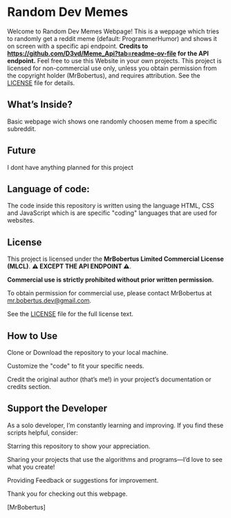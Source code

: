 # Random Dev Memes
Welcome to Random Dev Memes Webpage! This is a weppage which tries to randomly get a reddit meme (default: ProgrammerHumor) and shows it on screen with a specific api endpoint. **Credits to https://github.com/D3vd/Meme_Api?tab=readme-ov-file for the API endpoint.** Feel free to use this Website in your own projects. This project is licensed for non-commercial use only, unless you obtain permission from the copyright holder (MrBobertus), and requires attribution. See the [LICENSE](https://github.com/MrBobertus/Important-Documents/blob/main/MLCL%20-%20MrBobertus%20Limited%20Commercial%20License.md) file for details.

## What’s Inside?
Basic webpage wich shows one randomly choosen meme from a specific subreddit.

## Future
I dont have anything planned for this project

## Language of code:
The code inside this repository is written using the language HTML, CSS and JavaScript which is are specific "coding" languages that are used for websites.

## License

This project is licensed under the **MrBobertus Limited Commercial License (MLCL)**. **⚠ EXCEPT THE API ENDPOINT ⚠**.

**Commercial use is strictly prohibited without prior written permission.**

To obtain permission for commercial use, please contact MrBobertus at mr.bobertus.dev@gmail.com.

See the [LICENSE](https://github.com/MrBobertus/Important-Documents/blob/main/MLCL%20-%20MrBobertus%20Limited%20Commercial%20License.md) file for the full license text.

## How to Use
Clone or Download the repository to your local machine.

Customize the "code" to fit your specific needs.

Credit the original author (that’s me!) in your project’s documentation or credits section.

## Support the Developer
As a solo developer, I’m constantly learning and improving. If you find these scripts helpful, consider:

Starring this repository to show your appreciation.

Sharing your projects that use the algorithms and programs—I’d love to see what you create!

Providing Feedback or suggestions for improvement.

Thank you for checking out this webpage.

[MrBobertus]
